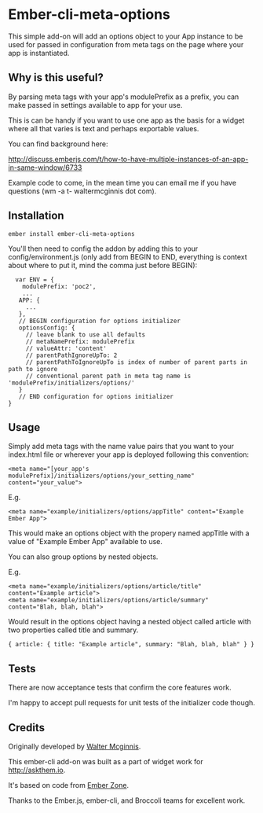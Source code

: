 # Ember-cli-meta-options

This simple add-on will add an options object to your App instance to
be used for passed in configuration from meta tags on the page where
your app is instantiated.

## Why is this useful?

By parsing meta tags with your app's modulePrefix as a prefix, you can
make passed in settings available to app for your use.

This is can be handy if you want to use one app as the basis for a
widget where all that varies is text and perhaps exportable values.

You can find background here:

http://discuss.emberjs.com/t/how-to-have-multiple-instances-of-an-app-in-same-window/6733

Example code to come, in the mean time you can email me if you have questions
(wm -a t- waltermcginnis dot com).

## Installation

    ember install ember-cli-meta-options

You'll then need to config the addon by adding this to your
config/environment.js (only add from BEGIN to END, everything is
context about where to put it, mind the comma just before BEGIN):

      var ENV = {
        modulePrefix: 'poc2',
        ...
       APP: {
         ...
       },
       // BEGIN configuration for options initializer
       optionsConfig: {
         // leave blank to use all defaults
         // metaNamePrefix: modulePrefix
         // valueAttr: 'content'
         // parentPathIgnoreUpTo: 2
         // parentPathToIgnoreUpTo is index of number of parent parts in path to ignore
         // conventional parent path in meta tag name is 'modulePrefix/initializers/options/'
       }
       // END configuration for options initializer
    }

## Usage

Simply add meta tags with the name value pairs that you want to your
index.html file or wherever your app is deployed following this
convention:

    <meta name="[your_app's modulePrefix]/initializers/options/your_setting_name" content="your_value">

E.g.

    <meta name="example/initializers/options/appTitle" content="Example Ember App">

This would make an options object with the propery named appTitle with
a value of "Example Ember App" available to use.

You can also group options by nested objects.

E.g.

    <meta name="example/initializers/options/article/title" content="Example article">
    <meta name="example/initializers/options/article/summary" content="Blah, blah, blah">

Would result in the options object having a nested object called
article with two properties called title and summary.

    { article: { title: "Example article", summary: "Blah, blah, blah" } }

## Tests

There are now acceptance tests that confirm the core features work.

I'm happy to accept pull requests for unit tests of the initializer code though.

## Credits

Originally developed by [Walter Mcginnis](https://github.com/walter).

This ember-cli add-on was built as a part of widget work for http://askthem.io.

It's based on code from [Ember Zone](http://ember.zone/handling-environment-data-with-ember-js/).

Thanks to the Ember.js, ember-cli, and Broccoli teams for excellent work.
